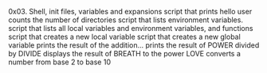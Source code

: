 0x03. Shell, init files, variables and expansions
script that prints hello user
counts the number of directories
script that lists environment variables.
script that lists all local variables and environment variables, and functions
script that creates a new local variable
script that creates a new global variable
prints the result of the addition...
prints the result of POWER divided by DIVIDE
displays the result of BREATH to the power LOVE
converts a number from base 2 to base 10
